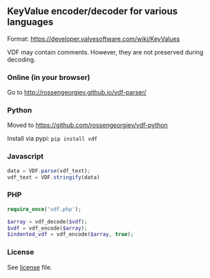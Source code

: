 ## KeyValue encoder/decoder for various languages

Format: https://developer.valvesoftware.com/wiki/KeyValues

VDF may contain comments. However, they are not preserved during decoding.

### Online (in your browser)

Go to http://rossengeorgiev.github.io/vdf-parser/

### Python

Moved to https://github.com/rossengeorgiev/vdf-python

Install via pypi: `pip install vdf`

### Javascript

```javascript
data = VDF.parse(vdf_text);
vdf_text = VDF.stringify(data)
```

### PHP

```php
require_once('vdf.php');

$array = vdf_decode($vdf);
$vdf = vdf_encode($array);
$indented_vdf = vdf_encode($array, true);
```

### License

See [license](LICENSE) file.

